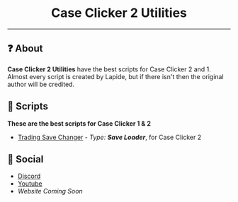 <h1 align="center">Case Clicker 2 Utilities</h1>
<hr>
<h2>❓ About</h2>
<b>Case Clicker 2 Utilities</b> have the best scripts for Case Clicker 2 and 1. Almost every script is created by Lapide, but if there isn't then the original author will be credited.
<h2>📜 Scripts</h2>

**These are the best scripts for Case Clicker 1 & 2**
- [Trading Save Changer](https://github.com/Case-Clicker-2-Utilities/Trading-Save-Changer) - *Type: **Save Loader***, for Case Clicker 2

<h2>💬 Social</h2>

- [Discord](https://discord.gg/6eaDrx5J9s)
- [Youtube](https://www.youtube.com/channel/UCRA3KXViuDmsmfuP0RF45_w)
- *Website Coming Soon*
